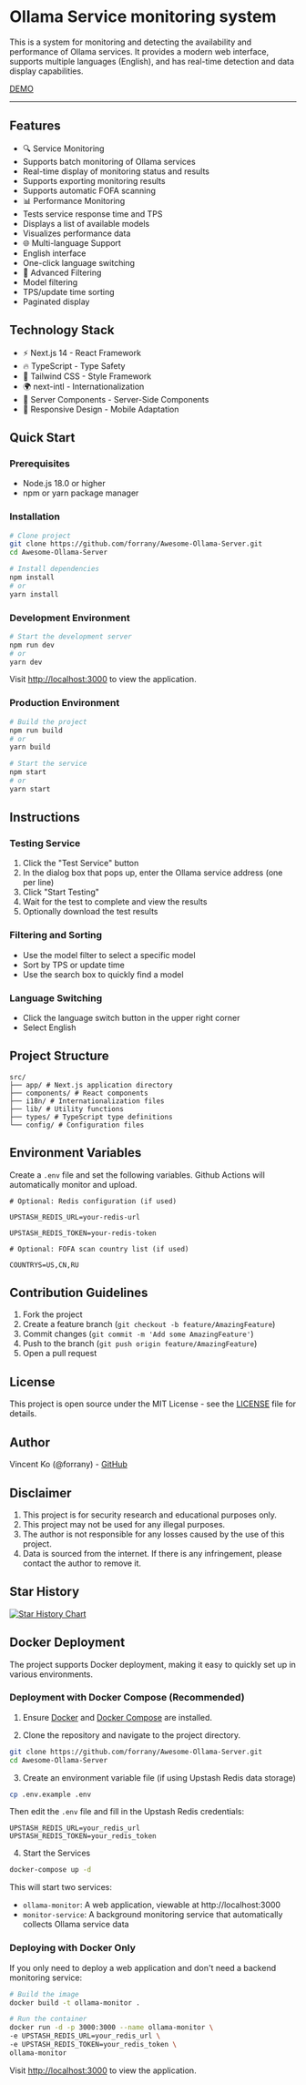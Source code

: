 # Ollama Service monitoring system



This is a system for monitoring and detecting the availability and performance of Ollama services. It provides a modern web interface, supports multiple languages ​​(English), and has real-time detection and data display capabilities.

[DEMO](https://ollama.vincentko.top/)

---

## Features

- 🔍 Service Monitoring
- Supports batch monitoring of Ollama services
- Real-time display of monitoring status and results
- Supports exporting monitoring results
- Supports automatic FOFA scanning
- 📊 Performance Monitoring
- Tests service response time and TPS
- Displays a list of available models
- Visualizes performance data
- 🌐 Multi-language Support
- English interface
- One-click language switching
- 🎯 Advanced Filtering
- Model filtering
- TPS/update time sorting
- Paginated display

## Technology Stack

- ⚡️ Next.js 14 - React Framework
- 🔥 TypeScript - Type Safety
- 🎨 Tailwind CSS - Style Framework
- 🌍 next-intl - Internationalization
- 🔄 Server Components - Server-Side Components
- 📱 Responsive Design - Mobile Adaptation

## Quick Start

### Prerequisites

- Node.js 18.0 or higher
- npm or yarn package manager

### Installation

```bash
# Clone project
git clone https://github.com/forrany/Awesome-Ollama-Server.git
cd Awesome-Ollama-Server

# Install dependencies
npm install
# or
yarn install
```

### Development Environment

```bash
# Start the development server
npm run dev
# or
yarn dev
```

Visit [http://localhost:3000](http://localhost:3000/) to view the application.

### Production Environment

```bash
# Build the project
npm run build
# or
yarn build

# Start the service
npm start
# or
yarn start
```

## Instructions

### Testing Service

1. Click the "Test Service" button
2. In the dialog box that pops up, enter the Ollama service address (one per line)
3. Click "Start Testing"
4. Wait for the test to complete and view the results
5. Optionally download the test results

### Filtering and Sorting

- Use the model filter to select a specific model
- Sort by TPS or update time
- Use the search box to quickly find a model

### Language Switching

- Click the language switch button in the upper right corner
- Select English

## Project Structure

```
src/
├── app/ # Next.js application directory
├── components/ # React components
├── i18n/ # Internationalization files
├── lib/ # Utility functions
├── types/ # TypeScript type definitions
└── config/ # Configuration files
```

## Environment Variables

Create a `.env` file and set the following variables. Github Actions will automatically monitor and upload.

```
# Optional: Redis configuration (if used)

UPSTASH_REDIS_URL=your-redis-url

UPSTASH_REDIS_TOKEN=your-redis-token

# Optional: FOFA scan country list (if used)

COUNTRYS=US,CN,RU
```

## Contribution Guidelines

1. Fork the project
2. Create a feature branch (`git checkout -b feature/AmazingFeature`)
3. Commit changes (`git commit -m 'Add some AmazingFeature'`)
4. Push to the branch (`git push origin feature/AmazingFeature`)
5. Open a pull request

## License

This project is open source under the MIT License - see the [LICENSE](https://github.com/sapthesh/Ollama-Server/blob/main/LICENSE) file for details.

## Author

Vincent Ko (@forrany) - [GitHub](https://github.com/forrany)

## Disclaimer

1. This project is for security research and educational purposes only.
2. This project may not be used for any illegal purposes.
3. The author is not responsible for any losses caused by the use of this project.
4. Data is sourced from the internet. If there is any infringement, please contact the author to remove it.

## Star History

[![Star History Chart](https://api.star-history.com/svg?repos=sapthesh/Ollama-Server&type=Date)](https://star-history.com/#sapthesh/Ollama-Server&Date)

## Docker Deployment

The project supports Docker deployment, making it easy to quickly set up in various environments.

### Deployment with Docker Compose (Recommended)

1. Ensure [Docker](https://docs.docker.com/get-docker/) and [Docker Compose](https://docs.docker.com/compose/install/) are installed.

2. Clone the repository and navigate to the project directory.

```bash
git clone https://github.com/forrany/Awesome-Ollama-Server.git
cd Awesome-Ollama-Server
```

3. Create an environment variable file (if using Upstash Redis data storage)

```bash
cp .env.example .env
```

Then edit the `.env` file and fill in the Upstash Redis credentials:

```
UPSTASH_REDIS_URL=your_redis_url
UPSTASH_REDIS_TOKEN=your_redis_token
```

4. Start the Services

```bash
docker-compose up -d
```

This will start two services:
- `ollama-monitor`: A web application, viewable at http://localhost:3000
- `monitor-service`: A background monitoring service that automatically collects Ollama service data

### Deploying with Docker Only

If you only need to deploy a web application and don't need a backend monitoring service:

```bash
# Build the image
docker build -t ollama-monitor .

# Run the container
docker run -d -p 3000:3000 --name ollama-monitor \
-e UPSTASH_REDIS_URL=your_redis_url \
-e UPSTASH_REDIS_TOKEN=your_redis_token \
ollama-monitor
```

Visit [http://localhost:3000](http://localhost:3000/) to view the application.
